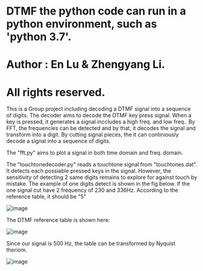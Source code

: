 # DTMF the python code can run in a python environment, such as 'python 3.7'.
# Author : En Lu & Zhengyang Li.
# All rights reserved.
This is a Group project including decoding a DTMF signal into a sequence of digits.
The decoder aims to decode the DTMF key press signal. When a key is pressed, it generates a signal inccludes a high freq. and low freq.. By FFT, the frequencies can be detected and by that, it decodes the signal and transform into a digit. By cutting signal pieces, the it can continiously decode a signal into a sequence of digits.

The "fft.py" aims to plot a signal in both time domain and freq. domain.

The "touchtonedecoder.py" reads a touchtone signal from "touchtones.dat". It detects each possiable pressed keys in the signal. However, the sensitivity of detecting 2 same digits remains to explore for against touch by mistake. The example of one digits detect is shown in the fig below. If the one signal cut have 2 frequency of 230 and 336Hz. According to the reference table, it should be "5"



![image](https://user-images.githubusercontent.com/56938146/155968261-4ce82711-67b1-4b96-8c58-a74e12de3b30.png)



The DTMF reference table is shown here:



![image](https://user-images.githubusercontent.com/56938146/155968640-5c9ec760-696b-4bc9-a8e6-f375bf12c56b.png)



Since our signal is 500 Hz, the table can be transformed by Nyquist theriom.


![image](https://user-images.githubusercontent.com/56938146/155968770-176d3c6e-dc8c-4597-9cb1-7af8dad4c01d.png)





